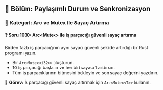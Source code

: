 ## 📘 Bölüm: Paylaşımlı Durum ve Senkronizasyon
### 🔹 Kategori: Arc ve Mutex ile Sayaç Artırma
#### ❓ Soru 1030: Arc<Mutex<T>> ile iş parçacığı güvenli sayaç artırma

Birden fazla iş parçacığının aynı sayacı güvenli şekilde artırdığı bir Rust programı yazın.

- Bir `Arc<Mutex<i32>>` oluşturun.
- 10 iş parçacığı başlatın ve her biri sayacı 1 arttırsın.
- Tüm iş parçacıklarının bitmesini bekleyin ve son sayaç değerini yazdırın.

🔧 **Görev:** İş parçacığı güvenli sayaç artırmak için `Arc<Mutex<T>>` kullanın.
